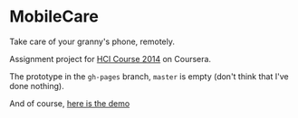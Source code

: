 MobileCare
==========

Take care of your granny's phone, remotely.

Assignment project for [HCI Course 2014](https://class.coursera.org/hciucsd-005) on Coursera.

The prototype in the `gh-pages` branch, `master` is empty (don't think that I've done nothing). 

And of course, [here is the demo](http://kottenator.github.io/mobilecare/)

